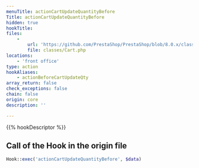 ```yaml
---
menuTitle: actionCartUpdateQuantityBefore
Title: actionCartUpdateQuantityBefore
hidden: true
hookTitle: 
files:
    -
        url: 'https://github.com/PrestaShop/PrestaShop/blob/8.0.x/classes/Cart.php'
        file: classes/Cart.php
locations:
    - 'front office'
type: action
hookAliases:
    - actionBeforeCartUpdateQty
array_return: false
check_exceptions: false
chain: false
origin: core
description: ''

---
```


{{% hookDescriptor %}}

## Call of the Hook in the origin file

```php
Hook::exec('actionCartUpdateQuantityBefore', $data)
```
